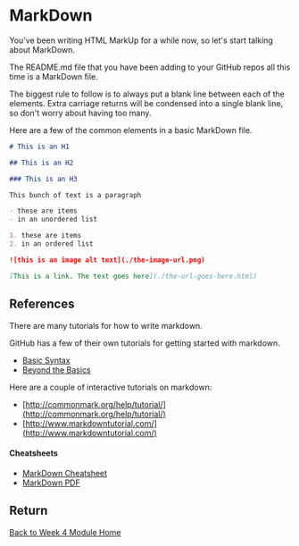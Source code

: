 # MarkDown

You've been writing HTML MarkUp for a while now, so let's start talking about MarkDown.

The README.md file that you have been adding to your GitHub repos all this time is a MarkDown file.

The biggest rule to follow is to always put a blank line between each of the elements. Extra carriage returns will be condensed into a single blank line, so don't worry about having too many.

Here are a few of the common elements in a basic MarkDown file.

```md
# This is an H1

## This is an H2

### This is an H3

This bunch of text is a paragraph

- these are items
- in an unordered list

1. these are items
2. in an ordered list

![this is an image alt text](./the-image-url.png)

[This is a link. The text goes here](./the-url-goes-here.html)
```

<YouTube
    title="Learning to write MarkDown"
    url="https://www.youtube.com/embed/eJojC3lSkwg"
/>

## References

There are many tutorials for how to write markdown.

GitHub has a few of their own tutorials for getting started with markdown.

- [Basic Syntax](https://help.github.com/articles/basic-writing-and-formatting-syntax/)
- [Beyond the Basics](https://guides.github.com/features/mastering-markdown/)

Here are a couple of interactive tutorials on markdown:

- [http://commonmark.org/help/tutorial/](http://commonmark.org/help/tutorial/)
- [http://www.markdowntutorial.com/](http://www.markdowntutorial.com/)

#### Cheatsheets

- [MarkDown Cheatsheet](https://github.com/adam-p/markdown-here/wiki/Markdown-Cheatsheet)
- [MarkDown PDF](/mad9022-w19/markdown_cheatsheet.pdf)

## Return

[Back to Week 4 Module Home](./README.md)
